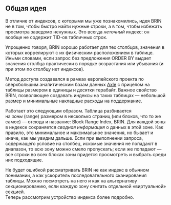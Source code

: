 ## Общая идея

  
В отличие от индексов, с которыми мы уже познакомились, идея BRIN не в том, чтобы быстро найти нужные строки, а в том, чтобы избежать просмотра заведомо ненужных. Это всегда _неточный_ индекс: он вообще не содержит TID-ов табличных строк.  
  
Упрощенно говоря, BRIN хорошо работает для тех столбцов, значения в которых коррелируют с их физическим расположением в таблице. Иными словами, если запрос без предложения ORDER BY выдает значения столбца практически в порядке возрастания или убывания (и при этом по столбцу нет индексов).  
  
Метод доступа создавался в рамках европейского проекта по сверхбольшим аналитическим базам данных [Axle](https://axleproject.eu/) с прицелом на таблицы размером в единицы и десятки терабайт. Важное свойство BRIN, позволяющее создавать индексы на таких таблицах — небольшой размер и минимальные накладные расходы на поддержание.  
  
Работает это следующим образом. Таблица разбивается на _зоны_ (range) размером в несколько страниц (или блоков, что то же самое) — отсюда и название: Block Range Index, BRIN. Для каждой зоны в индексе сохраняется _сводная информация_ о данных в этой зоне. Как правило, это минимальное и максимальное значения, но бывает и иначе, как мы увидим дальше. Если при выполнении запроса, содержащего условие на столбец, искомые значения не попадают в диапазон, то всю зону можно смело пропускать; если же попадают — все строки во всех блоках зоны придется просмотреть и выбрать среди них подходящие.  
  
Не будет ошибкой рассматривать BRIN не как индекс в обычном понимании, а как ускоритель последовательного сканирования таблицы. Можно посмотреть на него и как на альтернативу секционированию, если каждую зону считать отдельной «виртуальной» секцией.  
Теперь рассмотрим устройство индекса более подробно.